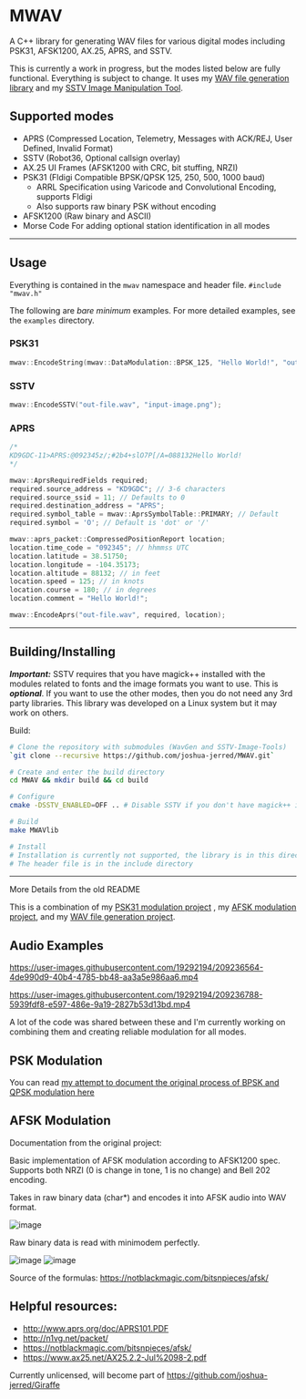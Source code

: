 # MWAV
A C++ library for generating WAV files for various digital modes including PSK31, AFSK1200, AX.25, APRS, and SSTV.

This is currently a work in progress, but the modes listed below are fully functional. Everything is subject to change. It uses my [WAV file generation library](https://github.com/joshua-jerred/WavGen) and my [SSTV Image Manipulation Tool](https://github.com/joshua-jerred/SSTV-Image-Tools).

## Supported modes
- APRS (Compressed Location, Telemetry, Messages with ACK/REJ, User Defined, Invalid Format)
- SSTV (Robot36, Optional callsign overlay)
- AX.25 UI Frames (AFSK1200 with CRC, bit stuffing, NRZI)
- PSK31 (Fldigi Compatible BPSK/QPSK 125, 250, 500, 1000 baud)
    - ARRL Specification using Varicode and Convolutional Encoding, supports Fldigi
    - Also supports raw binary PSK without encoding
- AFSK1200 (Raw binary and ASCII)
- Morse Code For adding optional station identification in all modes

***
## Usage
Everything is contained in the `mwav` namespace and header file.
``#include "mwav.h"``

The following are *bare minimum* examples. For more detailed examples, see the `examples` directory.

### PSK31
```cpp
mwav::EncodeString(mwav::DataModulation::BPSK_125, "Hello World!", "out-file.wav");
```

### SSTV
```cpp
mwav::EncodeSSTV("out-file.wav", "input-image.png");
```

### APRS
```cpp
/*
KD9GDC-11>APRS:@092345z/;#2b4+slO7P[/A=088132Hello World!
*/

mwav::AprsRequiredFields required;
required.source_address = "KD9GDC"; // 3-6 characters
required.source_ssid = 11; // Defaults to 0
required.destination_address = "APRS";
required.symbol_table = mwav::AprsSymbolTable::PRIMARY; // Default
required.symbol = 'O'; // Default is 'dot' or '/'

mwav::aprs_packet::CompressedPositionReport location;
location.time_code = "092345"; // hhmmss UTC
location.latitude = 38.51750;
location.longitude = -104.35173;
location.altitude = 88132; // in feet
location.speed = 125; // in knots
location.course = 180; // in degrees
location.comment = "Hello World!";

mwav::EncodeAprs("out-file.wav", required, location);
```

***
## Building/Installing

***Important:*** SSTV requires that you have magick++ installed with the modules related to fonts and the image formats you want to use. This is ***optional***. If you want to use the other modes, then you do not need any 3rd party libraries. This library was developed on a Linux system but it may work on others.

Build:
```bash
# Clone the repository with submodules (WavGen and SSTV-Image-Tools)
`git clone --recursive https://github.com/joshua-jerred/MWAV.git`

# Create and enter the build directory
cd MWAV && mkdir build && cd build

# Configure
cmake -DSSTV_ENABLED=OFF .. # Disable SSTV if you don't have magick++ installed, default is ON

# Build
make MWAVlib

# Install
# Installation is currently not supported, the library is in this directory
# The header file is in the include directory
```

***

More Details from the old README

This is a combination of my [PSK31 modulation project](https://github.com/joshua-jerred/PSK31-Modulation-WAV-Generator) 
, my [AFSK modulation project](https://github.com/joshua-jerred/AFSK-Modulation-WAV-Generator), and my
[WAV file generation project](https://github.com/joshua-jerred/WavGen).

## Audio Examples
https://user-images.githubusercontent.com/19292194/209236564-4de990d9-40b4-4785-bb48-aa3a5e986aa6.mp4

https://user-images.githubusercontent.com/19292194/209236788-5939fdf8-e597-486e-9a19-2827b53d13bd.mp4



A lot of the code was shared between these and I'm currently working on combining them and creating reliable modulation for all modes.

## PSK Modulation
You can read [my attempt to document the original process of BPSK and QPSK modulation here](https://joshuajer.red/projects/psk-modulation.html)

## AFSK Modulation
Documentation from the original project:

Basic implementation of AFSK modulation according to AFSK1200 spec.
Supports both NRZI (0 is change in tone, 1 is no change) and Bell 202 encoding.

Takes in raw binary data (char*) and encodes it into AFSK audio into WAV format.

![image](https://user-images.githubusercontent.com/19292194/208214035-59ed7b38-1e53-47ea-89d1-ee65b8cab46a.png)

Raw binary data is read with minimodem perfectly.

![image](https://user-images.githubusercontent.com/19292194/208214105-9eeb9f8c-9d8f-4074-880f-1fed30ee4563.png)
![image](https://user-images.githubusercontent.com/19292194/208214122-c7f256f7-96ae-49f4-8a14-75158461b834.png)

Source of the formulas:
https://notblackmagic.com/bitsnpieces/afsk/


## Helpful resources:
 - http://www.aprs.org/doc/APRS101.PDF
 - http://n1vg.net/packet/
 - https://notblackmagic.com/bitsnpieces/afsk/
 - https://www.ax25.net/AX25.2.2-Jul%2098-2.pdf

Currently unlicensed, will become part of https://github.com/joshua-jerred/Giraffe
